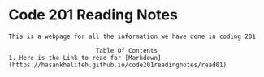 # Code 201 Reading Notes
    This is a webpage for all the information we have done in coding 201

                            Table Of Contents
    1. Here is the Link to read for [Markdown](https://hasankhalifeh.github.io/code201readingnotes/read01)